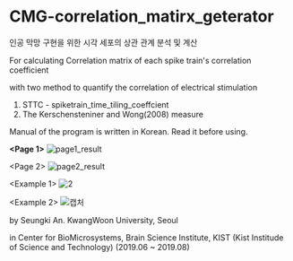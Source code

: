 # CMG-correlation_matirx_geterator

인공 막망 구현을 위한 시각 세포의 상관 관계 분석 및 계산 

For calculating Correlation matrix of each spike train's correlation coefficient

with two method to quantify the correlation of electrical stimulation
  1) STTC - spiketrain_time_tiling_coeffcient
  2) The Kerschensteniner and Wong(2008) measure
 
Manual of the program is written in Korean. Read it before using.

<b><Page 1></b>
![page1_result](https://user-images.githubusercontent.com/55059074/64491775-242fe200-d2a7-11e9-8f0f-d089ce7e4fc6.JPG)

<Page 2>
![page2_result](https://user-images.githubusercontent.com/55059074/64491793-54778080-d2a7-11e9-8814-0ad78b3e7007.JPG)


<Example 1>
![2](https://user-images.githubusercontent.com/55059074/64491821-94d6fe80-d2a7-11e9-9590-9cf8a81612ec.PNG)

<Example 2>
![캡처](https://user-images.githubusercontent.com/55059074/64491823-96a0c200-d2a7-11e9-87d8-540b61902285.PNG)


by Seungki An.
KwangWoon University, Seoul


in Center for BioMicrosystems, Brain Science Institute,
 KIST (Kist Institude of Science and Technology) (2019.06 ~ 2019.08)
